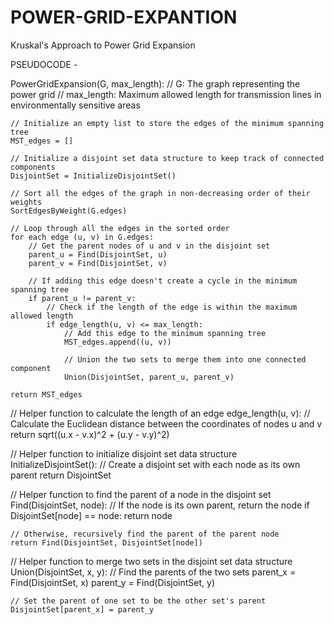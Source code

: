 # POWER-GRID-EXPANTION
Kruskal's Approach to Power Grid Expansion


PSEUDOCODE -

PowerGridExpansion(G, max_length):
    // G: The graph representing the power grid
    // max_length: Maximum allowed length for transmission lines in environmentally sensitive areas
    
    // Initialize an empty list to store the edges of the minimum spanning tree
    MST_edges = []
    
    // Initialize a disjoint set data structure to keep track of connected components
    DisjointSet = InitializeDisjointSet()
    
    // Sort all the edges of the graph in non-decreasing order of their weights
    SortEdgesByWeight(G.edges)
    
    // Loop through all the edges in the sorted order
    for each edge (u, v) in G.edges:
        // Get the parent nodes of u and v in the disjoint set
        parent_u = Find(DisjointSet, u)
        parent_v = Find(DisjointSet, v)
        
        // If adding this edge doesn't create a cycle in the minimum spanning tree
        if parent_u != parent_v:
            // Check if the length of the edge is within the maximum allowed length
            if edge_length(u, v) <= max_length:
                // Add this edge to the minimum spanning tree
                MST_edges.append((u, v))
                
                // Union the two sets to merge them into one connected component
                Union(DisjointSet, parent_u, parent_v)
    
    return MST_edges

// Helper function to calculate the length of an edge
edge_length(u, v):
    // Calculate the Euclidean distance between the coordinates of nodes u and v
    return sqrt((u.x - v.x)^2 + (u.y - v.y)^2)

// Helper function to initialize disjoint set data structure
InitializeDisjointSet():
    // Create a disjoint set with each node as its own parent
    return DisjointSet

// Helper function to find the parent of a node in the disjoint set
Find(DisjointSet, node):
    // If the node is its own parent, return the node
    if DisjointSet[node] == node:
        return node
    
    // Otherwise, recursively find the parent of the parent node
    return Find(DisjointSet, DisjointSet[node])

// Helper function to merge two sets in the disjoint set data structure
Union(DisjointSet, x, y):
    // Find the parents of the two sets
    parent_x = Find(DisjointSet, x)
    parent_y = Find(DisjointSet, y)
    
    // Set the parent of one set to be the other set's parent
    DisjointSet[parent_x] = parent_y
